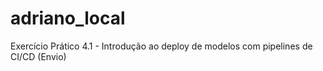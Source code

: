 # adriano_local
Exercício Prático 4.1 - Introdução ao deploy de modelos com pipelines de CI/CD (Envio)
